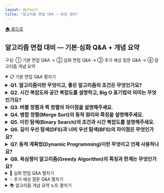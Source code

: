 ```yaml
---
layout: default
title: "알고리즘 면접 대비 — 완전 정리"
---
```


<p class="breadcrumb"><a href="/cs_study/home.html">🏠 홈으로</a></p>

<section>
  <h2>알고리즘 면접 대비 — 기본·심화 Q&A + 개념 요약</h2>
  <p>구성: ① 기본 면접 Q&A → ② 심화 면접 Q&A → ③ 추가 예상 질문 Q&A → ④ 알고리즘 개념 요약</p>
</section>

<!-- ① 기본 면접 Q&A -->
<details open>
  <summary><span class="accordion-title">📋 기본 면접 Q&A</span> <span class="indicator">펼치기</span></summary>
  <div class="accordion-content">

  <details>
    <summary style="font-size:1rem;"><b>Q1. 알고리즘이란 무엇이고, 좋은 알고리즘의 조건은 무엇인가요?</b></summary>
    <div class="accordion-content">
      <p>알고리즘은 문제를 해결하기 위한 명확하고 체계적인 절차나 방법을 의미합니다. 입력을 받아서 원하는 출력을 생성하는 일련의 단계들로 구성됩니다. 좋은 알고리즘의 조건으로는 정확성, 효율성, 명확성, 유한성, 그리고 일반성이 있습니다. 특히 시간 복잡도와 공간 복잡도가 낮을수록, 그리고 다양한 입력 크기에 대해 안정적으로 동작할수록 좋은 알고리즘이라고 할 수 있습니다.</p>
    </div>
  </details>

  <details>
    <summary style="font-size:1rem;"><b>Q2. 시간 복잡도와 공간 복잡도를 설명하고, Big O 표기법의 의미는 무엇인가요?</b></summary>
    <div class="accordion-content">
      <p>시간 복잡도는 알고리즘이 실행되는 데 걸리는 시간을 입력 크기에 대한 함수로 나타낸 것이고, 공간 복잡도는 알고리즘이 사용하는 메모리 공간을 나타낸 것입니다. Big O 표기법은 알고리즘의 성능을 최악의 경우를 기준으로 상한선을 표현하는 방법입니다. 입력 크기가 커질 때의 성장률에 초점을 맞춰서, 상수나 낮은 차수의 항들을 무시하고 가장 큰 차수의 항만 고려합니다.</p>
    </div>
  </details>

  <details>
    <summary style="font-size:1rem;"><b>Q3. 버블 정렬과 퀵 정렬의 차이점을 설명해주세요.</b></summary>
    <div class="accordion-content">
      <p>버블 정렬은 인접한 두 원소를 비교하여 큰 값을 뒤로 보내는 과정을 반복하는 알고리즘입니다. 구현이 간단하지만 시간 복잡도가 항상 O(n²)로 비효율적입니다. 퀵 정렬은 분할 정복 방식으로 피벗을 선택해서 작은 값들과 큰값들을 나누어 재귀적으로 정렬하는 알고리즘입니다. 평균적으로 O(n log n)의 우수한 성능을 보이지만, 최악의 경우 O(n²)가 될 수 있습니다. 실제로는 퀵 정렬이 캐시 효율성과 상수 인수 때문에 더 빠른 경우가 많습니다.</p>
    </div>
  </details>

  <details>
    <summary style="font-size:1rem;"><b>Q4. 병합 정렬(Merge Sort)의 동작 원리와 특징을 설명해주세요.</b></summary>
    <div class="accordion-content">
      <p>병합 정렬은 분할 정복 기법을 사용하여 배열을 반으로 나누고, 각각을 재귀적으로 정렬한 후 병합하는 알고리즘입니다. 시간 복잡도가 항상 O(n log n)으로 안정적이며, 안정 정렬이라는 장점이 있습니다. 하지만 추가적인 메모리 공간이 O(n) 필요하다는 단점이 있습니다. 큰 데이터셋이나 안정성이 중요한 경우, 그리고 최악의 경우 성능이 보장되어야 하는 시스템에서 자주 사용됩니다.</p>
    </div>
  </details>

  <details>
    <summary style="font-size:1rem;"><b>Q5. 이진 탐색(Binary Search)의 조건과 시간 복잡도를 설명해주세요.</b></summary>
    <div class="accordion-content">
      <p>이진 탐색은 정렬된 배열에서 특정 값을 찾는 알고리즘입니다. 배열의 중간 원소와 찾는 값을 비교하여 탐색 범위를 절반씩 줄여나갑니다. 반드시 정렬된 상태에서만 사용할 수 있다는 전제 조건이 있습니다. 시간 복잡도는 O(log n)으로 매우 효율적이며, 공간 복잡도는 반복문으로 구현하면 O(1), 재귀로 구현하면 O(log n)입니다. 대용량 데이터에서 검색 성능이 중요한 시스템에 널리 활용됩니다.</p>
    </div>
  </details>

  <details>
    <summary style="font-size:1rem;"><b>Q6. 깊이 우선 탐색(DFS)과 너비 우선 탐색(BFS)의 차이점은 무엇인가요?</b></summary>
    <div class="accordion-content">
      <p>DFS는 그래프나 트리에서 한 경로를 끝까지 탐색한 후 다른 경로를 탐색하는 방식입니다. 스택이나 재귀를 사용하여 구현하며, 메모리 사용량이 적고 목표 노드가 깊은 곳에 있을 때 유리합니다. BFS는 현재 정점에서 인접한 모든 정점을 먼저 탐색하는 방식입니다. 큐를 사용하여 구현하며, 최단 경로를 찾거나 목표 노드가 얕은 곳에 있을 때 효율적입니다. 두 알고리즘 모두 시간 복잡도는 O(V + E)입니다.</p>
    </div>
  </details>

  <details>
    <summary style="font-size:1rem;"><b>Q7. 동적 계획법(Dynamic Programming)이란 무엇이고 언제 사용하나요?</b></summary>
    <div class="accordion-content">
      <p>동적 계획법은 복잡한 문제를 작은 하위 문제들로 나누어 해결하고, 그 결과를 저장해두어 중복 계산을 피하는 알고리즘 기법입니다. 최적 부분 구조와 중복되는 하위 문제라는 두 조건을 만족할 때 사용할 수 있습니다. 피보나치 수열, 최장 공통 부분 수열, 배낭 문제 등에 적용됩니다. 메모이제이션(하향식)이나 태뷸레이션(상향식) 방식으로 구현하며, 시간 복잡도를 지수에서 다항식으로 크게 개선할 수 있습니다.</p>
    </div>
  </details>

  <details>
    <summary style="font-size:1rem;"><b>Q8. 욕심쟁이 알고리즘(Greedy Algorithm)의 특징과 한계는 무엇인가요?</b></summary>
    <div class="accordion-content">
      <p>욕심쟁이 알고리즘은 각 단계에서 가장 좋아 보이는 선택을 하는 방식으로 문제를 해결합니다. 구현이 간단하고 실행 시간이 빠르다는 장점이 있지만, 항상 최적해를 보장하지는 않습니다. 활동 선택 문제, 최소 신장 트리(크러스칼, 프림), 다익스트라 알고리즘 등에서 최적해를 구할 수 있습니다. 욕심쟁이 선택 속성과 최적 부분 구조를 만족하는 문제에서만 올바른 해를 구할 수 있으므로, 적용 전에 이를 증명하는 것이 중요합니다.</p>
    </div>
  </details>

  </div>
</details>

<!-- ② 심화 면접 Q&A -->
<details>
  <summary><span class="accordion-title">🚀 심화 면접 Q&A</span> <span class="indicator">펼치기</span></summary>
  <div class="accordion-content">

  <details>
    <summary style="font-size:1rem;"><b>Q9. 다익스트라 알고리즘과 벨만-포드 알고리즘의 차이점을 설명해주세요.</b></summary>
    <div class="accordion-content">
      <p>다익스트라 알고리즘은 음이 아닌 가중치를 가진 그래프에서 단일 출발점 최단 경로를 구하는 욕심쟁이 알고리즘입니다. 우선순위 큐를 사용하여 O((V+E) log V)의 시간 복잡도를 가집니다. 벨만-포드 알고리즘은 음의 가중치도 처리할 수 있으며, 음의 사이클까지 탐지할 수 있습니다. 하지만 시간 복잡도가 O(VE)로 더 느립니다. GPS 내비게이션처럼 실시간성이 중요한 곳에서는 다익스트라를, 금융 시스템처럼 음의 값이 존재할 수 있는 경우에는 벨만-포드를 사용합니다.</p>
    </div>
  </details>

  <details>
    <summary style="font-size:1rem;"><b>Q10. 플로이드-워셜 알고리즘은 언제 사용하며, 어떤 특징이 있나요?</b></summary>
    <div class="accordion-content">
      <p>플로이드-워셜 알고리즘은 모든 정점 쌍 간의 최단 경로를 구하는 동적 계획법 기반 알고리즘입니다. 시간 복잡도는 O(V³)이지만 구현이 간단하고, 음의 가중치도 처리할 수 있으며 음의 사이클도 탐지할 수 있습니다. 그래프의 크기가 작고(보통 V ≤ 400) 모든 쌍의 최단 경로가 필요한 경우에 적합합니다. 네트워크 라우팅, 게임에서의 경로 찾기, 관계 분석 등에 활용됩니다.</p>
    </div>
  </details>

  <details>
    <summary style="font-size:1rem;"><b>Q11. 최소 신장 트리를 구하는 크러스칼과 프림 알고리즘을 비교해주세요.</b></summary>
    <div class="accordion-content">
      <p>크러스칼 알고리즘은 간선을 가중치 순으로 정렬한 후, 사이클을 만들지 않는 간선들을 선택하는 방식입니다. Union-Find 자료구조를 사용하며, 시간 복잡도는 O(E log E)입니다. 희소 그래프에서 유리합니다. 프림 알고리즘은 임의의 정점에서 시작하여 연결된 간선 중 최소 가중치를 가진 것을 선택해 나가는 방식입니다. 우선순위 큐를ㅡ사용하면 O(E log V)의 시간 복잡도를 가지며, 조밀한 그래프에서 더 효율적입니다.</p>
    </div>
  </details>

  <details>
    <summary style="font-size:1rem;"><b>Q12. 백트래킹과 분할 정복의 차이점은 무엇인가요?</b></summary>
    <div class="accordion-content">
      <p>백트래킹은 해를 찾는 도중 막다른 길에 도달하면 이전 상태로 되돌아가서 다른 경로를 시도하는 기법입니다. N-Queen, 스도쿠, 조합 탐색 등에 사용되며, 가지치기를 통해 불필요한 탐색을 줄입니다. 분할 정복은 문제를 작은 하위 문제들로 나누어 해결한 후 결합하는 방식입니다. 병합 정렬, 퀵 정렬, 이진 탐색 등에 사용되며, 보통 재귀적으로 구현됩니다. 백트래킹은 해 공간을 체계적으로 탐색하는 완전 탐색 기법이고, 분할 정복은 효율적인 문제 해결 패러다임입니다.</p>
    </div>
  </details>

  <details>
    <summary style="font-size:1rem;"><b>Q13. KMP 문자열 매칭 알고리즘의 핵심 아이디어를 설명해주세요.</b></summary>
    <div class="accordion-content">
      <p>KMP 알고리즘은 패턴과 텍스트가 불일치할 때, 이전에 일치했던 정보를 활용해서 패턴을 효율적으로 이동시키는 알고리즘입니다. 핵심은 부분 매치 테이블(실패 함수)을 미리 계산하는 것입니다. 이 테이블은 패턴의 각 위치 에서 접두사와 접미사가 일치하는 최대 길이를 저장합니다. 불일치 발생 시 패턴을 처음부터 비교하지 않고 적절한 위치로 이동시켜 O(n + m)의 시간 복잡도를 달성합니다. 텍스트 에디터나 검색 엔진에서 활용됩니다.</p>
    </div>
  </details>

  <details>
    <summary style="font-size:1rem;"><b>Q14. 위상 정렬(Topological Sort)이란 무엇이고 어떻게 구현하나요?</b></summary>
    <div class="accordion-content">
      <p>위상 정렬은 방향 비사이클 그래프(DAG)에서 모든 간선 (u, v)에 대해 u가 v보다 먼저 오도록 정점들을 선형으로 나열하는 것입니다. 작업 스케줄링, 컴파일 순서 결정, 전공 이수 순서 등에 활용됩니다. 구현 방법으로는 DFS를 사용한 방법과 진입 차수를 이용한 칸(Kahn) 알고리즘이 있습니다. 칸 알고리즘은 진입 차수가 0인 정점부터 큐에 넣고 처리하면서, 연결된 정점들의 진입 차수를 감소시키는 방식입니다. 시간 복잡도는 O(V + E)입니다.</p>
    </div>
  </details>

  <details>
    <summary style="font-size:1rem;"><b>Q15. 강연결 성분(Strongly Connected Component)을 찾는 방법을 설명해주세요.</b></summary>
    <div class="accordion-content">
      <p>강연결 성분은 방향 그래프에서 서로 도달 가능한 정점들의 최대 집합입니다. 대표적인 알고리즘으로는 코사라주(Kosaraju) 알고리즘과 타잔(Tarjan) 알고리즘이 있습니다. 코사라주 알고리즘은 원래 그래프에서 DFS로 종료 시간을 기록하고, 전치 그래프에서 종료 시간 역순으로 DFS를 수행합니다. 타잔 알고리즘은 한 번의 DFS로 low-link 값을 계산하여 강연결 성분을 찾습니다. 둘 다 O(V + E)의 시간 복잡도를 가지며, 웹 페이지 클러스터링이나 소셜 네트워크 분석에 활용됩니다.</p>
    </div>
  </details>

  </div>
</details>

<!-- ③ 추가 예상 질문 Q&A -->
<details>
  <summary><span class="accordion-title">💡 추가 예상 질문 Q&A</span> <span class="indicator">펼치기</span></summary>
  <div class="accordion-content">

  <details>
    <summary style="font-size:1rem;"><b>Q16. 네트워크 플로우(Network Flow) 문제와 최대 플로우를 구하는 방법은?</b></summary>
    <div class="accordion-content">
      <p>네트워크 플로우는 source에서 sink로 가는 유량의 최대값을 구하는 문제입니다. 각 간선에는 용량 제한이 있고, 플로우 보존 법칙을 만족해야 합니다. 포드-풀커슨 알고리즘은 증가 경로를 반복적으로 찾아서 플로우를 증가시키는 방법으로, 에드몬드-카프 알고리즘은 BFS로 최단 증가 경로를 찾아 O(VE²)의 시간 복잡도를 달성합니다. 디닉 알고리즘은 레벨 그래프를 구성해서 더 효율적으로 해결합니다. 이분 매칭, 최소 컷, 프로젝트 선택 문제 등으로 응용할 수 있습니다.</p>
    </div>
  </details>

  <details>
    <summary style="font-size:1rem;"><b>Q17. 유니온 파인드(Union-Find)에서 경로 압축과 랭크 결합의 효과는?</b></summary>
    <div class="accordion-content">
      <p>Union-Find는 서로소 집합을 관리하는 자료구조로, 최적화 없이는 연산 시간이 트리의 높이에 비례합니다. 경로 압축은 Find 연산 중에 방문한 모든 노드를 루트에 직접 연결하여 트리의 높이를 줄입니다. 랭크에 의한 결합은 항상 높이가 낮은 트리를 높은 트리에 붙여서 전체 높이 증가를 최소화합니다. 이 두 최적화를 함께 사용하면 m번의 연산에 대해 O(m α(n))의 시간 복잡도를 달성하며, 여기서 α는 아커만 함수의 역함수로 실질적으로 상수입니다.</p>
    </div>
  </details>

  <details>
    <summary style="font-size:1rem;"><b>Q18. A* 알고리즘이 다익스트라보다 빠른 이유는 무엇인가요?</b></summary>
    <div class="accordion-content">
      <p>A* 알고리즘은 다익스트라 알고리즘에 휴리스틱 함수를 추가한 최적 우선 탐색 알고리즘입니다. 각 정점에서 목적지까지의 예상 비용(휴리스틱)을 계산하여, 더 유망한 경로를 우선적으로 탐색합니다. 휴리스틱이 허용 가능(실제 비용을 과대 추정하지 않음)하고 일관성이 있다면 최적해를 보장하면서도 탐색 공간을 크게 줄일 수 있습니다. 게임 AI의 길찾기, 로봇 경로 계획, GPS 내비게이션 등에서 활용되며, 적절한 휴리스틱을 사용하면 다익스트라보다 훨씬 적은 노드를 방문하여 해를 찾을 수 있습니다.</p>
    </div>
  </details>

  <details>
    <summary style="font-size:1rem;"><b>Q19. 분할 정복에서 마스터 정리(Master Theorem)를 설명해주세요.</b></summary>
    <div class="accordion-content">
      <p>마스터 정리는 분할 정복 알고리즘의 시간 복잡도를 쉽게 계산할 수 있게 해주는 공식입니다. T(n) = aT(n/b) + f(n) 형태의 점화식에서 a는 부문제의 개수, b는 분할 비율, f(n)은 분할과 결합에 드는 비용입니다. f(n)과 n^(log_b a)의 크기 관계에 따라 세 가지 경우로 나누어 시간 복잡도를 결정합니다. 예를 들어, 병합 정렬은 T(n) = 2T(n/2) + O(n)으로 두 번째 경우에 해당하여 O(n log n)이 됩니다. 이를 통해 복잡한 분할 정복 알고리즘의 성능을 빠르게 분석할 수 있습니다.</p>
    </div>
  </details>

  <details>
    <summary style="font-size:1rem;"><b>Q20. 해시 기반 알고리즘들(블룸 필터, 해시 조인 등)의 활용 사례는?</b></summary>
    <div class="accordion-content">
      <p>해시 기반 알고리즘들은 평균적으로 상수 시간 접근이 가능한 해시 테이블의 특성을 활용합니다. 블룸 필터는 확률적 자료구조로 거짓 양성은 있지만 거짓 음성은 없어서, 대용량 데이터에서 "확실히 없음"을 빠르게 판단할 수 있습니다. 해시 조인은 데이터베이스에서 두 테이블을 조인할 때 작은 테이블을 해시 테이블로 만들어 효율적으로 매칭하는 방법입니다. 카운팅 정렬도 해시의 아이디어를 사용하여 O(n + k) 시간에 정렬을 수행합니다. 이러한 기법들은 메모리가 충분하고 키의 분포가 균등할 때 매우 효율적입니다.</p>
    </div>
  </details>

  <details>
    <summary style="font-size:1rem;"><b>Q21. 온라인 알고리즘과 오프라인 알고리즘의 차이점은 무엇인가요?</b></summary>
    <div class="accordion-content">
      <p>온라인 알고리즘은 입력이 순차적으로 주어질 때 미래의 입력을 알지 못한 상태에서 즉시 결정을 내려야 하는 알고리즘입니다. 경쟁 비율(competitive ratio)로 성능을 측정하며, 최적 오프라인 알고리즘 대비 얼마나 나쁜지를 나타냅니다. 캐시 교체, 온라인 빈 패킹, 스케줄링 등이 대표적인 예입니다. 오프라인 알고리즘은 모든 입력을 미리 알고 있어서 전체 최적해를 구할 수 있습니다. 실시간 시스템이나 스트리밍 데이터 처리에서는 온라인 알고리즘이 필수적이며, 근사 알고리즘과 결합되어 실용적인 해를 제공합니다.</p>
    </div>
  </details>

  <details>
    <summary style="font-size:1rem;"><b>Q22. 병렬 알고리즘의 성능 척도와 설계 원칙은 무엇인가요?</b></summary>
    <div class="accordion-content">
      <p>병렬 알고리즘의 성능은 작업량(work), 깊이(depth), 병렬성(parallelism)으로 측정됩니다. 작업량은 순차 실행 시간이고, 깊이는 가장 긴 의존성 경로의 길이입니다. 가속비는 순차 시간을 병렬 시간으로 나눈 값이며, 효율성은 가속비를 프로세서 수로 나눈 것입니다. 좋은 병렬 알고리즘 설계를 위해서는 작업을 독립적인 부분으로 나누고, 통신 오버헤드를 최소화하며, 로드 밸런싱을 고려해야 합니다. 분할 정복, 파이프라인, 데이터 병렬성 등의 패턴을 활용할 수 있습니다.</p>
    </div>
  </details>

  <details>
    <summary style="font-size:1rem;"><b>Q23. 근사 알고리즘은 언제 필요하고 어떻게 평가하나요?</b></summary>
    <div class="accordion-content">
      <p>근사 알고리즘은 NP-hard 문제처럼 최적해를 구하기 어려운 경우에 합리적인 시간 내에 근사해를 구하는 알고리즘입니다. 근사 비율(approximation ratio)로 성능을 평가하며, 이는 근사해와 최적해의 비율입니다. 예를 들어, 정점 커버 문제의 2-근사 알고리즘은 최적해의 2배 이하의 해를 보장합니다. PTAS(Polynomial-Time Approximation Scheme)는 임의의 ε > 0에 대해 (1+ε)-근사 알고리즘을 제공합니다. TSP, 배낭 문제, 집합 커버 등에서 활용되며, 실용적인 문제 해결에 매우 중요한 역할을 합니다.</p>
    </div>
  </details>

  <details>
    <summary style="font-size:1rem;"><b>Q24. 스트리밍 알고리즘의 특징과 대표적인 기법들은?</b></summary>
    <div class="accordion-content">
      <p>스트리밍 알고리즘은 메모리 제약이 있는 환경에서 대용량 데이터를 한 번만 순회하면서 처리하는 알고리즘입니다. 데이터 전체를 저장할 수 없으므로 스케치나 샘플링 기법을 사용합니다. Count-Min Sketch는 빈도수 추정에, HyperLogLog는 카디널리티 추정에 사용됩니다. 저장소 샘플링은 일정 크기의 무작위 샘플을 유지하고, 슬라이딩 윈도우는 최근 일정 기간의 데이터만 처리합니다. 빅데이터 처리, 네트워크 모니터링, 실시간 분석에서 핵심적인 역할을 합니다.</p>
    </div>
  </details>

  <details>
    <summary style="font-size:1rem;"><b>Q25. 양자 알고리즘과 고전 알고리즘의 근본적인 차이점은?</b></summary>
    <div class="accordion-content">
      <p>양자 알고리즘은 중첩(superposition)과 얽힘(entanglement) 같은 양자역학적 현상을 활용하여 계산을 수행합니다. 고전 비트와 달리 큐비트는 0과 1의 중첩 상태를 가질 수 있어 병렬 계산이 가능합니다. 쇼어 알고리즘은 소인수분해를 다항 시간에 해결하고, 그로버 알고리즘은 정렬되지 않은 데이터베이스 검색을 제곱근 시간에 수행합니다. 하지만 양자 측정 시 확률적 결과를 얻고, 양자 상태는 매우 불안정하다는 한계가 있습니다. 암호학, 최적화, 시뮬레이션 분야에서 혁신적인 성능 향상을 기대할 수 있습니다.</p>
    </div>
  </details>

  </div>
</details>

<!-- ④ 알고리즘 개념 요약 노트 -->
<details>
  <summary><span class="accordion-title">📚 알고리즘 개념 요약 노트</span> <span class="indicator">펼치기</span></summary>
  <div class="accordion-content">

  <h3>🔄 정렬 알고리즘</h3>
  <p><b>버블 정렬 (Bubble Sort)</b></p>
  <p>인접 원소 비교 및 교환</p>
  <p>시간: O(n²), 공간: O(1)</p>
  <p>안정 정렬, 구현 간단</p>
  <p><b>선택 정렬 (Selection Sort)</b></p>
  <p>최솟값을 찾아서 앞으로 이동</p>
  <p>시간: O(n²), 공간: O(1)</p>
  <p>불안정 정렬, 교환 횟수 적음</p>
  <p><b>삽입 정렬 (Insertion Sort)</b></p>
  <p>정렬된 부분에 하나씩 삽입</p>
  <p>시간: O(n²), 공간: O(1)</p>
  <p>안정 정렬, 부분적으로 정렬된 경우 빠름</p>
  <p><b>퀵 정렬 (Quick Sort)</b></p>
  <p>피벗 기준 분할 후 재귀 정렬</p>
  <p>평균: O(n log n), 최악: O(n²)</p>
  <p>제자리 정렬, 캐시 효율성 좋음</p>
  <p><b>병합 정렬 (Merge Sort)</b></p>
  <p>분할 정복, 병합 과정에서 정렬</p>
  <p>시간: O(n log n), 공간: O(n)</p>
  <p>안정 정렬, 성능 일정</p>
  <p><b>힙 정렬 (Heap Sort)</b></p>
  <p>최대 힙 구성 후 루트를 제거</p>
  <p>시간: O(n log n), 공간: O(1)</p>
  <p>불안정 정렬, 제자리 정렬</p>

  <h3>🔍 탐색 알고리즘</h3>
  <p><b>선형 탐색 (Linear Search)</b></p>
  <p>순차적으로 하나씩 확인</p>
  <p>시간: O(n), 정렬 불필요</p>
  <p>간단한 구조, 작은 데이터에 적합</p>
  <p><b>이진 탐색 (Binary Search)</b></p>
  <p>중간값과 비교하여 절반씩 제거</p>
  <p>시간: O(log n), 정렬된 배열 필요</p>
  <p>대용량 데이터에서 효율적</p>

  <h3>🌐 그래프 알고리즘</h3>
  <p><b>깊이 우선 탐색 (DFS)</b></p>
  <p>스택/재귀, 한 경로를 끝까지</p>
  <p>시간: O(V + E), 공간: O(V)</p>
  <p>경로 존재성, 위상 정렬, 강연결 성분</p>
  <p><b>너비 우선 탐색 (BFS)</b></p>
  <p>큐 사용, 레벨별 탐색</p>
  <p>시간: O(V + E), 공간: O(V)</p>
  <p>최단 경로, 연결 성분</p>
  <p><b>다익스트라 (Dijkstra)</b></p>
  <p>음이 아닌 가중치 최단 경로</p>
  <p>시간: O((V + E) log V)</p>
  <p>GPS, 네트워크 라우팅</p>
  <p><b>벨만-포드 (Bellman-Ford)</b></p>
  <p>음의 가중치 허용, 음의 사이클 탐지</p>
  <p>시간: O(VE)</p>
  <p>금융 시스템, 거리 벡터 라우팅</p>
  <p><b>플로이드-워셜 (Floyd-Warshall)</b></p>
  <p>모든 쌍 최단 경로</p>
  <p>시간: O(V³)</p>
  <p>작은 그래프, 경유 최적화</p>
  <p><b>크러스칼 (Kruskal)</b></p>
  <p>간선 정렬 후 MST 구성</p>
  <p>시간: O(E log E)</p>
  <p>희소 그래프에 유리</p>
  <p><b>프림 (Prim)</b></p>
  <p>정점 중심 MST 구성</p>
  <p>시간: O(E log V)</p>
  <p>조밀한 그래프에 유리</p>

  <h3>📊 동적 계획법 패턴</h3>
  <p><b>선형 DP</b></p>
  <p>1차원 배열 사용</p>
  <p>피보나치, 계단 오르기</p>
  <p>점화식: dp[i] = f(dp[i-1], dp[i-2], ...)</p>
  <p><b>2차원 DP</b></p>
  <p>격자, 매트릭스 문제</p>
  <p>최장 공통 부분 수열, 편집 거리</p>
  <p>점화식: dp[i][j] = f(dp[i-1][j], dp[i][j-1], ...)</p>
  <p><b>배낭 DP</b></p>
  <p>제한된 용량 내에서 최적화</p>
  <p>0-1 배낭, 무한 배낭</p>
  <p>점화식: dp[i][w] = max(dp[i-1][w], dp[i-1][w-weight[i]] + value[i])</p>
  <p><b>구간 DP</b></p>
  <p>구간을 나누어 최적화</p>
  <p>매트릭스 체인 곱셈, 회문 분할</p>
  <p>점화식: dp[i][j] = min/max(dp[i][k] + dp[k+1][j] + cost)</p>

  <h3>🎯 알고리즘 설계 기법</h3>
  <p><b>분할 정복 (Divide & Conquer)</b></p>
  <p>문제를 작게 나누어 해결 후 결합</p>
  <p>병합 정렬, 퀵 정렬, 이진 탐색</p>
  <p>시간 복잡도: 마스터 정리 활용</p>
  <p><b>욕심쟁이 (Greedy)</b></p>
  <p>매 순간 최선의 선택</p>
  <p>활동 선택, 허프만 코딩</p>
  <p>최적 부분 구조 + 욕심쟁이 선택 속성</p>
  <p><b>백트래킹 (Backtracking)</b></p>
  <p>해를 찾아가다 막히면 되돌아가기</p>
  <p>N-Queen, 스도쿠, 부분집합</p>
  <p>가지치기로 탐색 공간 축소</p>

  <h3>⚡ 시간 복잡도 비교</h3>
  <p>알고리즘 분류 최선 평균 최악 공간</p>
  <p>버블 정렬 O(n) O(n²) O(n²) O(1)</p>
  <p>퀵 정렬 O(n log n) O(n log n) O(n²) O(log n)</p>
  <p>병합 정렬 O(n log n) O(n log n) O(n log n) O(n)</p>
  <p>힙 정렬 O(n log n) O(n log n) O(n log n) O(1)</p>
  <p>이진 탐색 O(1) O(log n) O(log n) O(1)</p>
  <p>DFS/BFS O(V + E) O(V + E) O(V + E) O(V)</p>
  <p>다익스트라 O(E log V) O(E log V) O(E log V) O(V)</p>

  <h3>🎯 문제 유형별 알고리즘 선택</h3>
  <p><b>정렬이 필요한 경우:</b></p>
  <p>작은 데이터: 삽입 정렬</p>
  <p>일반적인 경우: 퀵 정렬 또는 병합 정렬</p>
  <p>안정성 필요: 병합 정렬</p>
  <p>메모리 제약: 힙 정렬</p>
  <p><b>최단 경로:</b></p>
  <p>단일 출발점, 음이 아닌 가중치: 다익스트라</p>
  <p>단일 출발점, 음의 가중치 가능: 벨만-포드</p>
  <p>모든 쌍, 작은 그래프: 플로이드-워셜</p>
  <p><b>최적화 문제:</b></p>
  <p>탐욕적 선택 가능: 욕심쟁이</p>
  <p>중복 부분 문제: 동적 계획법</p>
  <p>모든 경우 확인 필요: 백트래킹</p>
  <p><b>트리/그래프 탐색:</b></p>
  <p>경로 존재성: DFS</p>
  <p>최단 거리: BFS</p>
  <p>위상 정렬: DFS 또는 진입차수</p>

  <h3>💭 면접 성공 팁</h3>
  <p>1. 시간/공간 복잡도 정확히 분석</p>
  <p>2. 알고리즘 선택 이유 설명</p>
  <p>3. 최적화 방법이나 개선점 제시</p>
  <p>4. 실제 사용 사례나 응용 분야 언급</p>
  <p>5. 트레이드오프(시간 vs 공간) 언급</p>
  <p>6. 의사 코드나 핵심 아이디어 설명</p>
  <p>7. 특수한 경우나 엣지 케이스 고려</p>
  <p>8. 다른 알고리즘과의 비교 분석</p>

  </div>
</details>
